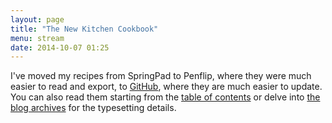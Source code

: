 ```yaml
---
layout: page
title: "The New Kitchen Cookbook"
menu: stream
date: 2014-10-07 01:25
---
```

I've moved my recipes from SpringPad to Penflip, where they were much easier to read and export, to [GitHub](https://github.com/mcdemarco/the-new-kitchen-cookbook), where they are much easier to update.  You can also read them starting from the [table of contents](/recipes/) or delve into [the blog archives](/blog/tags/recipes/) for the typesetting details.
